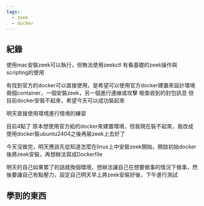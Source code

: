 ```yaml
---
tags:
  - zeek
  - docker
---
```

## 紀錄

使用mac安裝zeek可以執行，但無法使用zeekctl
有看基礎的zeek操作與scripting的使用

有找到官方的docker可以直接使用，是希望可以使用官方docker建置來設計環境
兩個container，一個安裝zeek，另一個進行連線或攻擊
檢查收到的封包訊息
但目前docker安裝不起來，希望今天可以成功裝起來

明天直接使用環境進行情境的練習

目前4點了
原本想使用官方給的docker來建置環境，但我現在裝不起來，我改成使用docker裝ubuntu2404之後再裝zeek上去好了

今天沒做完，明天應該先從知道怎麼在linux上中安裝zeek開始，開啟初始docker後將zeek安裝，再想辦法寫成Dockerfile

明天的自己如果累了的話就換個環境，想辦法讓自己在想要做事的情況下做事，然後要讓自己有點壓力，設定自己明天早上將zeek安裝好後，下午進行測試

## 學到的東西
